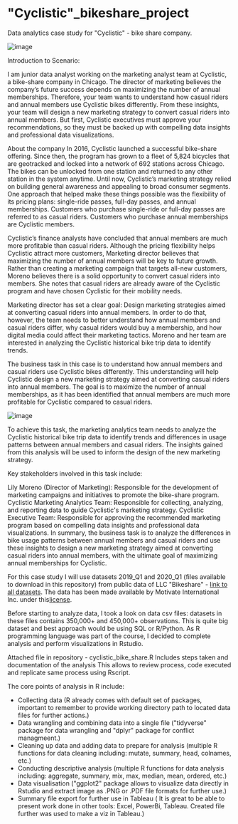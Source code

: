 # "Cyclistic"_bikeshare_project
Data analytics case study for "Cyclistic" - bike share company.

![image](https://github.com/djr111/-Cyclistic---bike-share-project/assets/58305266/70578ac4-d15f-454f-b735-6f77e3df991b)

Introduction to Scenario:

I am junior data analyst working on the marketing analyst team at Cyclistic, a bike-share company in Chicago.
The director of marketing believes the company’s future success
depends on maximizing the number of annual memberships. Therefore, your team wants to
understand how casual riders and annual members use Cyclistic bikes differently. From these
insights, your team will design a new marketing strategy to convert casual riders into annual
members. But first, Cyclistic executives must approve your recommendations, so they must be
backed up with compelling data insights and professional data visualizations.

About the company
In 2016, Cyclistic launched a successful bike-share offering. Since then, the program has grown
to a fleet of 5,824 bicycles that are geotracked and locked into a network of 692 stations
across Chicago. The bikes can be unlocked from one station and returned to any other station
in the system anytime.
Until now, Cyclistic’s marketing strategy relied on building general awareness and appealing to
broad consumer segments. One approach that helped make these things possible was the
flexibility of its pricing plans: single-ride passes, full-day passes, and annual memberships.
Customers who purchase single-ride or full-day passes are referred to as casual riders.
Customers who purchase annual memberships are Cyclistic members.

Cyclistic’s finance analysts have concluded that annual members are much more profitable
than casual riders. Although the pricing flexibility helps Cyclistic attract more customers,
Marketing director believes that maximizing the number of annual members will be key to future growth.
Rather than creating a marketing campaign that targets all-new customers, Moreno believes
there is a solid opportunity to convert casual riders into members. She notes that casual riders
are already aware of the Cyclistic program and have chosen Cyclistic for their mobility needs.

Marketing director has set a clear goal: Design marketing strategies aimed at converting casual riders into
annual members. In order to do that, however, the team needs to better understand how
annual members and casual riders differ, why casual riders would buy a membership, and how
digital media could affect their marketing tactics. Moreno and her team are interested in
analyzing the Cyclistic historical bike trip data to identify trends.

The business task in this case is to understand how annual members and casual riders use Cyclistic bikes differently. This understanding will help Cyclistic design a new marketing strategy aimed at converting casual riders into annual members. 
The goal is to maximize the number of annual memberships, as it has been identified that annual members are much more profitable for Cyclistic compared to casual riders.

![image](https://github.com/djr111/-Cyclistic---bike-share-project/assets/58305266/ab7ce891-7e48-4ffd-9919-3b9035f6dd68)


To achieve this task, the marketing analytics team needs to analyze the Cyclistic historical bike trip data to identify trends and differences in usage patterns between annual members and casual riders. The insights gained from this analysis will be used to inform the design of the new marketing strategy.

Key stakeholders involved in this task include:

Lily Moreno (Director of Marketing): Responsible for the development of marketing campaigns and initiatives to promote the bike-share program.
Cyclistic Marketing Analytics Team: Responsible for collecting, analyzing, and reporting data to guide Cyclistic's marketing strategy.
Cyclistic Executive Team: Responsible for approving the recommended marketing program based on compelling data insights and professional data visualizations.
In summary, the business task is to analyze the differences in bike usage patterns between annual members and casual riders and use these insights to design a new marketing strategy aimed at converting casual riders into annual members, with the ultimate goal of maximizing annual memberships for Cyclistic.

For this case study I will use datasets 2019_Q1 and 2020_Q1 (files available to download in this repository) from public data of LLC "Bikeshare" - [link to all datasets](https://divvy-tripdata.s3.amazonaws.com/index.html).
The data has been made available by Motivate International Inc. under this[license](https://divvybikes.com/data-license-agreement).

Before starting to analyze data, I took a look on data csv files:
datasets in these files contains 350,000+ and 450,000+ observations. This is quite big dataset and best approach would be using SQL or R/Python.
As R programming language was part of the course, I decided to complete analysis and perform visualizations in Rstudio.

Attached file in repository - cyclistic_bike_share.R
Includes steps taken and documentation of the analysis
This allows to review process, code executed and replicate same process using Rscript.

The core points of analysis in R include:

- Collecting data (R already comes with default set of packages, important to remember to provide working directory path to located data files for further actions.)
- Data wrangling and combining data into a single file ("tidyverse" package for data wrangling and "dplyr" package for conflict managmeent.)
- Cleaning up data and adding data to prepare for analysis (multiple R functions for data cleaning including: mutate, summary, head, colnames, etc.)
- Conducting descriptive analysis (multiple R functions for data analysis including: aggregate, summary, mix, max, median, mean, ordered, etc.)
- Data visualisation ("ggplot2" package allows to visualize data directly in Rstudio and extract image as .PNG or .PDF file formats for further use.)
- Summary file export for further use in Tableau ( It is great to be able to present work done in other tools: Excel, PowerBi, Tableau. Created file further was used to make a viz in Tableau.)



